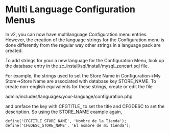 Multi Language Configuration Menus
==================================



In v2, you can now have multilanguage Configuration menu entries.  However, the creation of the language strings for the Configuration menu is done differently from the regular way other strings in a language pack are created.

To add strings for your a new language for the Configuration Menu, look up the database entry in the zc_install/sql/install/mysql_zencart.sql file. 


For example, the strings used to set the Store Name in Configuration->My Store->Store Name are associated with database key STORE_NAME.
To create non-english equivalents for these strings, create or edit the file 

admin/includes/languages/your-language/configuration.php

and preface the key with CFGTITLE_ to set the title and CFGDESC to set the description.  So using the STORE_NAME example again, 

``` 
define('CFGTITLE_STORE_NAME', 'Nombre de la Tienda');
define('CFGDESC_STORE_NAME', 'El nombre de mi tienda');
```
